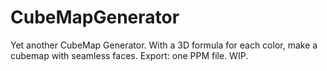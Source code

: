 # CubeMapGenerator
Yet another CubeMap Generator. 
With a 3D formula for each color, make a cubemap with seamless faces.
Export: one PPM file. 
WIP. 
